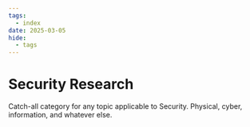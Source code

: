 ```yaml
---
tags:
  - index
date: 2025-03-05
hide:
  - tags
---
```

# Security Research
Catch-all category for any topic applicable to Security. Physical, cyber, information, and whatever else.
